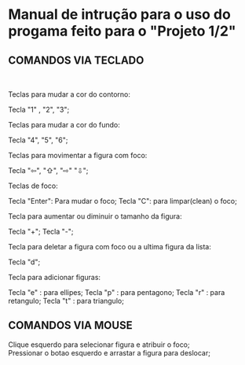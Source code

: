 <h1> Manual de intrução para o uso do progama feito para o "Projeto 1/2" </h1>
<div style="margin-auto-0">
  <h2> COMANDOS VIA TECLADO </H2>
  <br>

  Teclas para mudar a cor do contorno: 

  Tecla "1" , "2", "3";
  <br>

  Teclas para mudar a cor do fundo: 

  Tecla "4", "5", "6";
  <br>

  Teclas para movimentar a figura com foco:

  Tecla  "⇦", "⇧", "⇨" "⇩"; 
  <br>

  Teclas de foco:

  Tecla "Enter":  Para mudar o foco;
  Tecla "C": para limpar(clean) o foco;
  <br>

  Tecla para aumentar ou diminuir o tamanho da figura:

  Tecla "+";
  Tecla "-"; 
  <br>

  Tecla para deletar a figura com foco ou a ultima figura da lista:

  Tecla "d";
  <br>

  Tecla para adicionar figuras:

  Tecla "e" : para ellipes;
  Tecla "p" : para pentagono;
  Tecla "r" : para retangulo;
  Tecla "t" : para triangulo;
</div>
<h2> COMANDOS VIA MOUSE </h2>

Clique esquerdo para selecionar figura e atribuir o foco;
<br>
Pressionar o botao esquerdo e arrastar a figura para deslocar;
